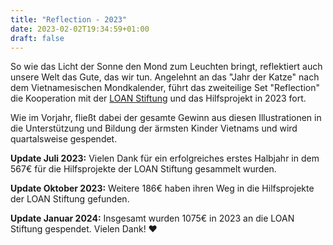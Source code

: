 ```yaml
---
title: "Reflection - 2023"
date: 2023-02-02T19:34:59+01:00
draft: false
---
```


So wie das Licht der Sonne den Mond zum Leuchten bringt, reflektiert auch unsere Welt das Gute, das wir tun. Angelehnt an das "Jahr der Katze" nach dem Vietnamesischen Mondkalender, führt das zweiteilige Set "Reflection" die Kooperation mit der [LOAN Stiftung](https://loan-stiftung.de) und das Hilfsprojekt in 2023 fort. 

Wie im Vorjahr, fließt dabei der gesamte Gewinn aus diesen Illustrationen in die Unterstützung und Bildung der ärmsten Kinder Vietnams und wird quartalsweise gespendet.

**Update Juli 2023:** Vielen Dank für ein erfolgreiches erstes Halbjahr in dem 567€ für die Hilfsprojekte der LOAN Stiftung gesammelt wurden.

**Update Oktober 2023:** Weitere 186€ haben ihren Weg in die Hilfsprojekte der LOAN Stiftung gefunden.

**Update Januar 2024:** Insgesamt wurden 1075€ in 2023 an die LOAN Stiftung gespendet. Vielen Dank! ❤️